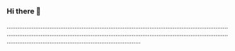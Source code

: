 ### Hi there 👋

...................................................................................................................................................................................................................................................................................................................................